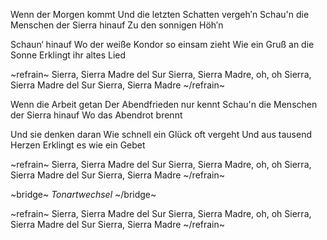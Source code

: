 Wenn der Morgen kommt
Und die letzten Schatten vergeh′n
Schau'n die Menschen der Sierra hinauf
Zu den sonnigen Höh′n

Schaun‘ hinauf
Wo der weiße Kondor so einsam zieht
Wie ein Gruß an die Sonne
Erklingt ihr altes Lied

~refrain~
Sierra, Sierra Madre del Sur
Sierra, Sierra Madre, oh, oh
Sierra, Sierra Madre del Sur
Sierra, Sierra Madre
~/refrain~

Wenn die Arbeit getan
Der Abendfrieden nur kennt
Schau'n die Menschen der Sierra hinauf
Wo das Abendrot brennt

Und sie denken daran
Wie schnell ein Glück oft vergeht
Und aus tausend Herzen
Erklingt es wie ein Gebet

~refrain~
Sierra, Sierra Madre del Sur
Sierra, Sierra Madre, oh, oh
Sierra, Sierra Madre del Sur
Sierra, Sierra Madre
~/refrain~

~bridge~
_Tonartwechsel_
~/bridge~

~refrain~
Sierra, Sierra Madre del Sur
Sierra, Sierra Madre, oh, oh
Sierra, Sierra Madre del Sur
Sierra, Sierra Madre
~/refrain~
